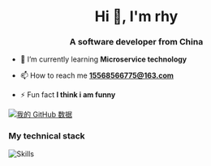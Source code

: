 <h1 align="center">Hi 👋, I'm rhy</h1>
<h3 align="center">A software developer from China</h3>

- 🌱 I’m currently learning **Microservice technology**

- 📫 How to reach me **15568566775@163.com**

- ⚡ Fun fact **I think i am funny**


[![我的 GitHub 数据](https://github-readme-stats.vercel.app/api?username=rinnegan-hy&show_icons=true&theme=radical)](https://github.com/rinnegan-hy)

### My technical stack
![Skills](https://skillicons.dev/icons?i=java,idea,spring,redis,js)
